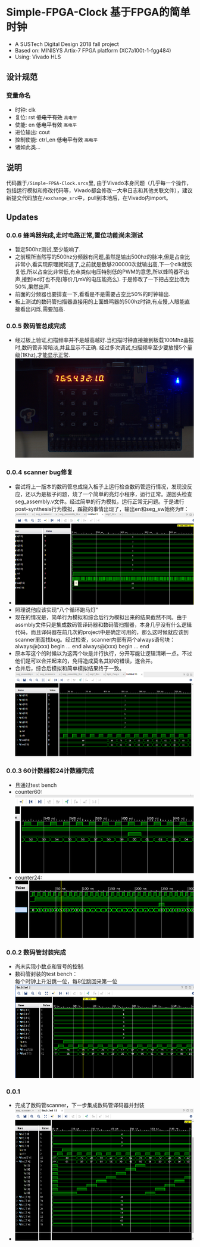 # Simple-FPGA-Clock 基于FPGA的简单时钟
* A SUSTech Digital Design 2018 fall project  
* Based on: MINISYS Artix-7 FPGA platform  (XC7a100t-1-fgg484)
* Using: Vivado HLS
## 设计规范
### 变量命名
* 时钟: clk
* 复位: rst ~~低电平有效~~  `高电平`
* 使能: en ~~低电平有效~~ `高电平`
* 进位输出: cout 
* 控制使能: ctrl_en ~~低电平有效~~ `高电平`
* 诸如此类...
## 说明
代码置于`/Simple-FPGA-Clock.srcs`里, 由于Vivado本身问题（几乎每一个操作，包括运行模拟和修改代码等，Vivado都会修改一大串日志和其他关联文件），建议新提交代码放在`/exchange_src`中，pull到本地后，在Vivado内import。
## Updates
### 0.0.6 蜂鸣器完成,走时电路正常,置位功能尚未测试
* 暂定500hz测试,至少能响了.
* 之前理所当然写的500hz分频器有问题,虽然是输出500hz的脉冲,但是占空比非常小,看实现原理就知道了,之前就是数够200000次就输出高,下一个clk就恢复低,所以占空比非常低,有点类似电压特别低的PWM的意思,所以蜂鸣器不出声,接到led灯也不亮(等价几mV的电压能亮么). 于是修改了一下把占空比改为50%,果然出声.
* 前面的分频器也要排查一下,看看是不是需要占空比50%的时钟输出.
* 板上测试的数码管扫描器直接用的上面蜂鸣器的500hz时钟,有点慢,人眼能直接看出闪烁,需要加高.
### 0.0.5 数码管总成完成
* 经过板上验证,扫描频率并不是越高越好.当扫描时钟直接接到板载100Mhz晶振时,数码管非常暗淡,并且显示不正确. 经过多次调试,扫描频率至少要放慢5个量级(1Khz),才能显示正常.
    ![on_board_1.png](https://github.com/TsingWei/Simple-FPGA-Clock/blob/master/img/on_board_1.jpg)
### 0.0.4 scanner bug修复
* 尝试将上一版本的数码管总成烧入板子上运行检查数码管运行情况，发现没反应，还以为是板子问题，烧了一个简单的亮灯小程序，运行正常。遂回头检查seg_assembly.v文件。经过简单的行为模拟，运行正常无问题。于是进行post-synthesis行为模拟，蹊跷的事情出现了，输出en和seg_sw始终为ff：
* ![post-syn-sim-fail](https://github.com/TsingWei/Simple-FPGA-Clock/blob/master/img/post-syn-sim-fail.PNG)
* 照理说他应该实现“八个循环跑马灯”
* 现在的情况是，简单行为模拟和综合后行为模拟出来的结果截然不同。由于assmbly文件只是集成数码管译码器和数码管扫描器，本身几乎没有什么逻辑代码，而且译码器在前几次的project中是确定可用的，那么这时候就应该到scanner里面找bug。经过检查，scanner内部有两个always语句块：
    always@(xxx) begin
        ...
    end
    always@(xxx) begin
        ...
    end
* 原本写这个的时候以为这两个块是并行执行，分开写能让逻辑清晰一点。不过他们是可以合并起来的，免得造成莫名其妙的错误，遂合并。
* 合并后，综合后模拟和简单模拟结果终于一致。
    ![post-syn-sim-pass](https://github.com/TsingWei/Simple-FPGA-Clock/blob/master/img/post-syn-sim-pass.PNG)
### 0.0.3 60计数器和24计数器完成
* 且通过test bench
* counter60:  
    ![c60](https://github.com/TsingWei/Simple-FPGA-Clock/blob/master/img/counter60_tb.png)
* counter24:  
    ![c24](https://github.com/TsingWei/Simple-FPGA-Clock/blob/master/img/counter24_tb.png)
### 0.0.2 数码管封装完成
* 尚未实现小数点和冒号的控制.  
* 数码管封装的test bench：  
    每个时钟上升沿跳一位，每8位跳回来第一位  
    ![scanner_tb](https://github.com/TsingWei/Simple-FPGA-Clock/blob/master/img/seg_assembly_tb.png)

### 0.0.1
* 完成了数码管scanner，下一步集成数码管译码器并封装
* ![scanner_tb](https://github.com/TsingWei/Simple-FPGA-Clock/blob/master/img/scanner_tb.png)
